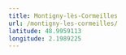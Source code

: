 ```yaml
---
title: Montigny-lès-Cormeilles
url: /montigny-les-cormeilles/
latitude: 48.9959113
longitude: 2.1989225
---
```


